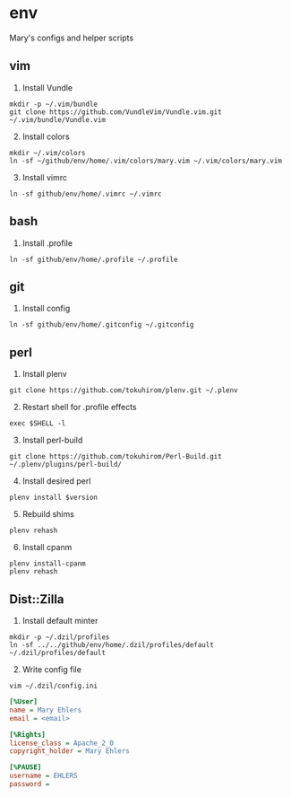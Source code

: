 # env
Mary's configs and helper scripts

## vim

1. Install Vundle

```shell
mkdir -p ~/.vim/bundle
git clone https://github.com/VundleVim/Vundle.vim.git ~/.vim/bundle/Vundle.vim
```

2. Install colors

```shell
mkdir ~/.vim/colors
ln -sf ~/github/env/home/.vim/colors/mary.vim ~/.vim/colors/mary.vim
```

3. Install vimrc

```shell
ln -sf github/env/home/.vimrc ~/.vimrc
```

## bash

1. Install .profile

```shell
ln -sf github/env/home/.profile ~/.profile
```

## git

1. Install config

```shell
ln -sf github/env/home/.gitconfig ~/.gitconfig
```

## perl

1. Install plenv

```shell
git clone https://github.com/tokuhirom/plenv.git ~/.plenv
```

2. Restart shell for .profile effects

```shell
exec $SHELL -l
```

3. Install perl-build

```shell
git clone https://github.com/tokuhirom/Perl-Build.git ~/.plenv/plugins/perl-build/
```

4. Install desired perl

```shell
plenv install $version
```

5. Rebuild shims

```shell
plenv rehash
```

6. Install cpanm

```shell
plenv install-cpanm
plenv rehash
```

## Dist::Zilla

1. Install default minter

```shell
mkdir -p ~/.dzil/profiles
ln -sf ../../github/env/home/.dzil/profiles/default ~/.dzil/profiles/default
```

2. Write config file

```shell
vim ~/.dzil/config.ini
```

```ini
[%User]
name = Mary Ehlers
email = <email>

[%Rights]
license_class = Apache_2_0
copyright_holder = Mary Ehlers

[%PAUSE]
username = EHLERS
password =
```
